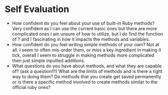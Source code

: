 # Self Evaluation

- How confident do you feel about your use of built-in Ruby methods?
Very confident as I can use the current basic ones but there are more complicated ones I am unsure of how to utilize, but I do find the function of ? and ! fascinating in how it impacts the methods and variables.
- How confident do you feel writing simple methods of your own?
Not at all. I seem to often mis-order them, or miss a key ingredient in making it tick, overall I seem to struggle in making methods more complicated then just simple inputted additions.
- What questions do you have about methods, and what they are capable of? (ask a question!!!)
What are the limits of methods and is there a right way to doing them? Do methods that you create get saved permanently or is there a specific method involved to create methods similar to the official ruby ones? 
